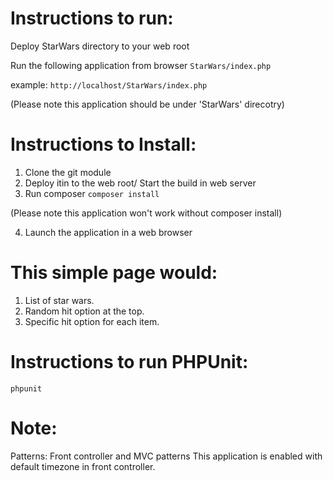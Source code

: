 # Instructions to run:
Deploy StarWars directory to your web root

Run the following application from browser
```StarWars/index.php```

example:
```http://localhost/StarWars/index.php```

(Please note this application should be under 'StarWars' direcotry)

# Instructions to Install:

1. Clone the git module 
2. Deploy itin to the web root/ Start the build in web server
3. Run composer
   ```composer install```

(Please note this application won't work without composer install)

4. Launch the application in a web browser

# This simple page would:

1. List of star wars.
2. Random hit option at the top.
3. Specific hit option for each item.

# Instructions to run PHPUnit:

```phpunit```

# Note:
Patterns: Front controller and MVC patterns
This application is enabled with default timezone in front controller.
